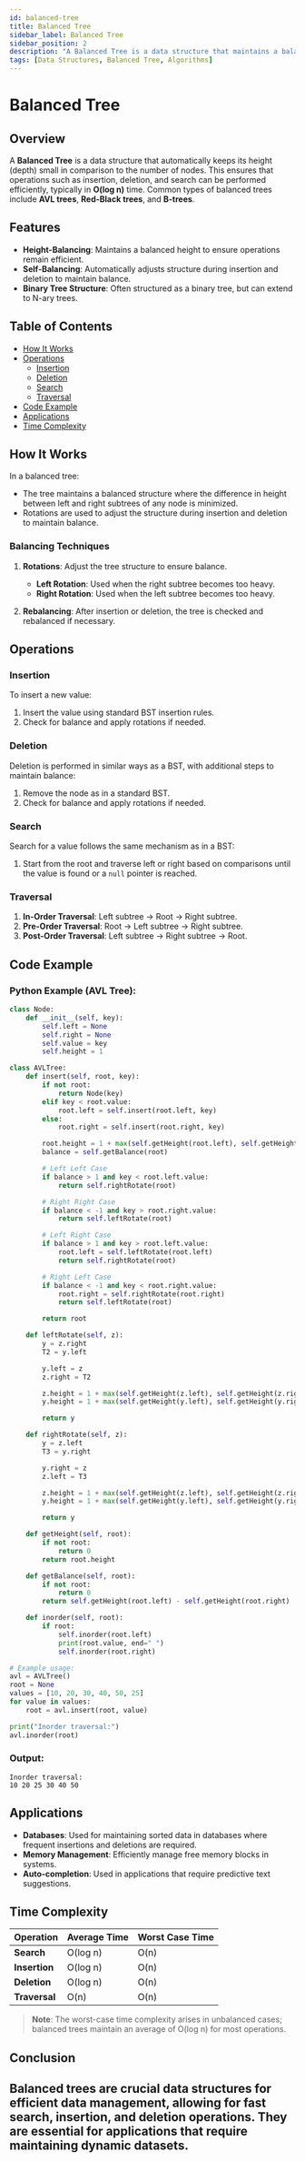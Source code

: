 ```yaml
---
id: balanced-tree
title: Balanced Tree
sidebar_label: Balanced Tree
sidebar_position: 2
description: "A Balanced Tree is a data structure that maintains a balanced height to ensure efficient operations."
tags: [Data Structures, Balanced Tree, Algorithms]
---
```


# Balanced Tree

## Overview
A **Balanced Tree** is a data structure that automatically keeps its height (depth) small in comparison to the number of nodes. This ensures that operations such as insertion, deletion, and search can be performed efficiently, typically in **O(log n)** time. Common types of balanced trees include **AVL trees**, **Red-Black trees**, and **B-trees**.

## Features
- **Height-Balancing**: Maintains a balanced height to ensure operations remain efficient.
- **Self-Balancing**: Automatically adjusts structure during insertion and deletion to maintain balance.
- **Binary Tree Structure**: Often structured as a binary tree, but can extend to N-ary trees.

## Table of Contents
- [How It Works](#how-it-works)
- [Operations](#operations)
  - [Insertion](#insertion)
  - [Deletion](#deletion)
  - [Search](#search)
  - [Traversal](#traversal)
- [Code Example](#code-example)
- [Applications](#applications)
- [Time Complexity](#time-complexity)

## How It Works
In a balanced tree:
- The tree maintains a balanced structure where the difference in height between left and right subtrees of any node is minimized.
- Rotations are used to adjust the structure during insertion and deletion to maintain balance.

### Balancing Techniques
1. **Rotations**: Adjust the tree structure to ensure balance.
   - **Left Rotation**: Used when the right subtree becomes too heavy.
   - **Right Rotation**: Used when the left subtree becomes too heavy.

2. **Rebalancing**: After insertion or deletion, the tree is checked and rebalanced if necessary.

## Operations

### Insertion
To insert a new value:
1. Insert the value using standard BST insertion rules.
2. Check for balance and apply rotations if needed.

### Deletion
Deletion is performed in similar ways as a BST, with additional steps to maintain balance:
1. Remove the node as in a standard BST.
2. Check for balance and apply rotations if needed.

### Search
Search for a value follows the same mechanism as in a BST:
1. Start from the root and traverse left or right based on comparisons until the value is found or a `null` pointer is reached.

### Traversal
1. **In-Order Traversal**: Left subtree → Root → Right subtree.
2. **Pre-Order Traversal**: Root → Left subtree → Right subtree.
3. **Post-Order Traversal**: Left subtree → Right subtree → Root.

## Code Example

### Python Example (AVL Tree):

```python
class Node:
    def __init__(self, key):
        self.left = None
        self.right = None
        self.value = key
        self.height = 1

class AVLTree:
    def insert(self, root, key):
        if not root:
            return Node(key)
        elif key < root.value:
            root.left = self.insert(root.left, key)
        else:
            root.right = self.insert(root.right, key)

        root.height = 1 + max(self.getHeight(root.left), self.getHeight(root.right))
        balance = self.getBalance(root)

        # Left Left Case
        if balance > 1 and key < root.left.value:
            return self.rightRotate(root)

        # Right Right Case
        if balance < -1 and key > root.right.value:
            return self.leftRotate(root)

        # Left Right Case
        if balance > 1 and key > root.left.value:
            root.left = self.leftRotate(root.left)
            return self.rightRotate(root)

        # Right Left Case
        if balance < -1 and key < root.right.value:
            root.right = self.rightRotate(root.right)
            return self.leftRotate(root)

        return root

    def leftRotate(self, z):
        y = z.right
        T2 = y.left

        y.left = z
        z.right = T2

        z.height = 1 + max(self.getHeight(z.left), self.getHeight(z.right))
        y.height = 1 + max(self.getHeight(y.left), self.getHeight(y.right))

        return y

    def rightRotate(self, z):
        y = z.left
        T3 = y.right

        y.right = z
        z.left = T3

        z.height = 1 + max(self.getHeight(z.left), self.getHeight(z.right))
        y.height = 1 + max(self.getHeight(y.left), self.getHeight(y.right))

        return y

    def getHeight(self, root):
        if not root:
            return 0
        return root.height

    def getBalance(self, root):
        if not root:
            return 0
        return self.getHeight(root.left) - self.getHeight(root.right)

    def inorder(self, root):
        if root:
            self.inorder(root.left)
            print(root.value, end=" ")
            self.inorder(root.right)

# Example usage:
avl = AVLTree()
root = None
values = [10, 20, 30, 40, 50, 25]
for value in values:
    root = avl.insert(root, value)

print("Inorder traversal:")
avl.inorder(root)
```

### Output:
```
Inorder traversal:
10 20 25 30 40 50 
```

## Applications
- **Databases**: Used for maintaining sorted data in databases where frequent insertions and deletions are required.
- **Memory Management**: Efficiently manage free memory blocks in systems.
- **Auto-completion**: Used in applications that require predictive text suggestions.

## Time Complexity

| Operation    | Average Time | Worst Case Time |
|--------------|--------------|-----------------|
| **Search**   | O(log n)     | O(n)            |
| **Insertion**| O(log n)     | O(n)            |
| **Deletion** | O(log n)     | O(n)            |
| **Traversal**| O(n)         | O(n)            |

> **Note**: The worst-case time complexity arises in unbalanced cases; balanced trees maintain an average of O(log n) for most operations.

## Conclusion
Balanced trees are crucial data structures for efficient data management, allowing for fast search, insertion, and deletion operations. They are essential for applications that require maintaining dynamic datasets.
---